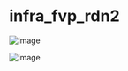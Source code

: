 # infra_fvp_rdn2


![image](https://github.com/user-attachments/assets/067a5681-925e-45ca-ad04-4b2391d42116)


![image](https://github.com/user-attachments/assets/b2402209-e837-4c0f-9cc7-23b9350411d5)

